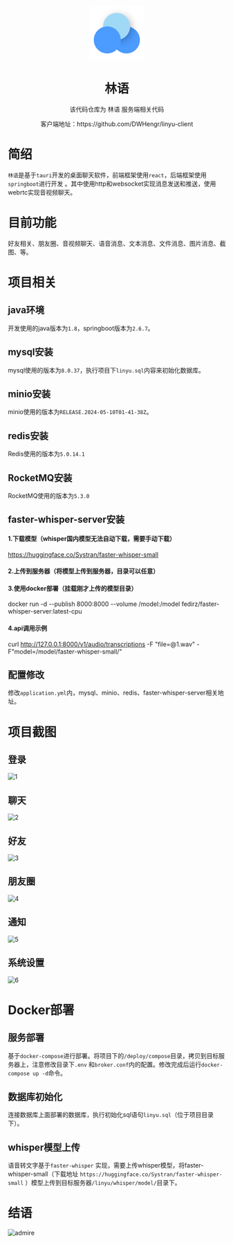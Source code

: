 <p align="center">
  <img width="128px" src=".github/logo.png" />
</p>
<h1 align="center">林语</h1>
<p align="center">该代码仓库为 林语 服务端相关代码</p>
<p align="center">客户端地址：https://github.com/DWHengr/linyu-client</p>

# 简绍

`林语`是基于`tauri`开发的桌面聊天软件，前端框架使用`react`，后端框架使用`springboot`进行开发
。其中使用http和websocket实现消息发送和推送，使用webrtc实现音视频聊天。

# 目前功能

好友相关、朋友圈、音视频聊天、语音消息、文本消息、文件消息、图片消息、截图、等。

# 项目相关

## java环境

开发使用的java版本为`1.8`，springboot版本为`2.6.7`。

## mysql安装

mysql使用的版本为`8.0.37`，执行项目下`linyu.sql`内容来初始化数据库。

## minio安装

minio使用的版本为`RELEASE.2024-05-10T01-41-38Z`。

## redis安装

Redis使用的版本为`5.0.14.1`

## RocketMQ安装

RocketMQ使用的版本为`5.3.0`

## faster-whisper-server安装

#### 1.下载模型（whisper国内模型无法自动下载，需要手动下载）

https://huggingface.co/Systran/faster-whisper-small

#### 2.上传到服务器（将模型上传到服务器，目录可以任意）

#### 3.使用docker部署（挂载刚才上传的模型目录）

docker run -d --publish 8000:8000 --volume /model:/model fedirz/faster-whisper-server:latest-cpu

#### 4.api调用示例

curl http://127.0.0.1:8000/v1/audio/transcriptions -F "file=@1.wav" -F"model=/model/faster-whisper-small/"

## 配置修改

修改`application.yml`内，mysql、minio、redis、faster-whisper-server相关地址。

# 项目截图

## 登录

![1](https://github.com/user-attachments/assets/0014be78-8270-4c2e-b3c0-df5318a8e454)

## 聊天

![2](https://github.com/user-attachments/assets/03115e1b-1090-4b73-a6d2-39abdf9cb03c)

## 好友

![3](https://github.com/user-attachments/assets/a4d475ce-a0e8-47d8-a07d-a3e038eb99c3)

## 朋友圈

![4](https://github.com/user-attachments/assets/981d7fad-897e-4973-b51f-31a8106d71cb)

## 通知

![5](https://github.com/user-attachments/assets/b29b4e27-a69a-44d5-a9cf-fe8c1eca69f3)

## 系统设置

![6](https://github.com/user-attachments/assets/aa132533-9b0c-4710-b646-e2a911b7eb25)

# Docker部署

## 服务部署

基于`docker-compose`进行部署。将项目下的`/deploy/compose`目录，拷贝到目标服务器上，注意修改目录下`.env`
和`broker.conf`内的配置。修改完成后运行`docker-compose up -d`命令。

## 数据库初始化

连接数据库上面部署的数据库，执行初始化sql语句`linyu.sql`（位于项目目录下）。

## whisper模型上传

语音转文字基于`faster-whisper`
实现，需要上传whisper模型，将faster-whisper-small（下载地址 `https://huggingface.co/Systran/faster-whisper-small`
）模型上传到目标服务器`/linyu/whisper/model/`目录下。

# 结语

![admire](https://github.com/user-attachments/assets/7e77ac87-a913-4f87-8783-a1d313297a05)
